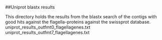 ##Uniprot blastx results

This directory holds the results from the blastx search of the contigs with good hits against the flagella-proteins against the swissprot database.    
uniprot_results_outfmt0_flagellagenes.txt	
uniprot_results_outfmt7_flagellagenes.txt	
